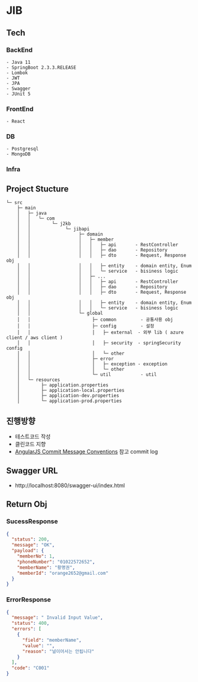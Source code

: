 # JIB

## Tech

### BackEnd
    - Java 11
    - SpringBoot 2.3.3.RELEASE
    - Lombok
    - JWT
    - JPA
    - Swagger
    - JUnit 5

### FrontEnd
    - React

### DB
    - Postgresql
    - MongoDB

### Infra
    

## Project Stucture
~~~
└─ src
    ├─ main
    │   ├─ java       
    │   │   └─ com   
    │   │        └─ j2kb  
    │   │             └─ jibapi     
    │   │                  ├─ domain
    │   │                  │   ├─ member   
    │   │                  │   │   ├─ api       - RestController 
    │   │                  │   │   ├─ dao       - Repository
    │   │                  │   │   ├─ dto       - Request, Response obj
    │   │                  │   │   ├─ entity    - domain entity, Enum
    │   │                  │   │   └─ service   - bisiness logic
    │   │                  │   ├─ ...   
    │   │                  │   │   ├─ api       - RestController 
    │   │                  │   │   ├─ dao       - Repository
    │   │                  │   │   ├─ dto       - Request, Response obj
    │   │                  │   │   ├─ entity    - domain entity, Enum
    │   │                  │   │   └─ service   - bisiness logic    
    │   │                  └─ global
    │   │                       ├─ common         - 공통사용 obj
    │   │                       ├─ config         - 설정
    │   │                       │   ├─ external  - 외부 lib ( azure client / aws client )
    │   │                       │   ├─ security  - springSecurity config   
    │   │                       │   └─ other        
    │   │                       ├─ error     
    │   │                       │   ├─ exception - exception
    │   │                       │   └─ other
    │   │                       └─ util           - util
    │   └─ resources
    │        ├─ application.properties
    │        ├─ application-local.properties
    │        ├─ application-dev.properties                    
    │        └─ application-prod.properties
~~~

## 진행방향

- 테스트코드 작성
- 클린코드 지향
- [AngularJS Commit Message Conventions](https://gist.github.com/stephenparish/9941e89d80e2bc58a153) 참고 commit log

## Swagger URL
- http://localhost:8080/swagger-ui/index.html

## Return Obj
### SucessResponse
```json
{
  "status": 200,
  "message": "OK",
  "payload": {
    "memberNo": 1,
    "phoneNumber": "01022572652",
    "memberName": "황명권",
    "memberId": "orange2652@gmail.com"
  }
}
```
### ErrorResponse
```json
{
  "message": " Invalid Input Value",
  "status": 400,
  "errors": [
    {
      "field": "memberName",
      "value": "",
      "reason": "널이어서는 안됩니다"
    }
  ],
  "code": "C001"
}
```


